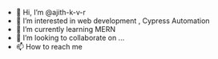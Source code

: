 - 👋 Hi, I’m @ajith-k-v-r
- 👀 I’m interested in web development , Cypress Automation
- 🌱 I’m currently learning MERN 
- 💞️ I’m looking to collaborate on ...
- 📫 How to reach me 

<!---
ajith-k-v-r/ajith-k-v-r is a ✨ special ✨ repository because its `README.md` (this file) appears on your GitHub profile.
You can click the Preview link to take a look at your changes.
--->
